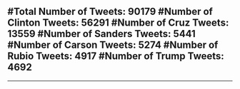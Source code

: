 #Total Number of Tweets: 90179 
#Number of Clinton Tweets: 56291
#Number of Cruz Tweets: 13559
#Number of Sanders Tweets: 5441
#Number of Carson Tweets: 5274
#Number of Rubio Tweets: 4917
#Number of Trump Tweets: 4692
---
---
